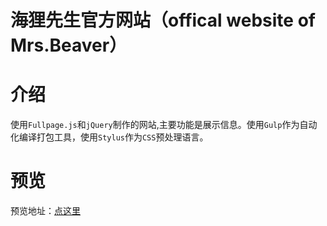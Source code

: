# 海狸先生官方网站（offical website of Mrs.Beaver）
# 介绍
使用`Fullpage.js`和`jQuery`制作的网站,主要功能是展示信息。使用`Gulp`作为自动化编译打包工具，使用`Stylus`作为`CSS`预处理语言。
# 预览
预览地址：[点这里](http://123.206.204.163:2333/dist/pc/index.html)
